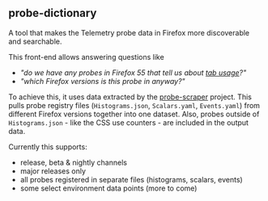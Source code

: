 ## probe-dictionary
A tool that makes the Telemetry probe data in Firefox more discoverable and searchable.

This front-end allows answering questions like 
* *"do we have any probes in Firefox 55 that tell us about [tab usage](http://georgf.github.io/fx-data-explorer/?search=tab&searchtype=in_name&optout=true&channel=release&constraint=is_in&version=55)?"*
* *"which Firefox versions is this probe in anyway?"*

To achieve this, it uses data extracted by the [probe-scraper](https://github.com/mozilla/probe-scraper) project.
This pulls probe registry files (`Histograms.json`, `Scalars.yaml`, `Events.yaml`) from different Firefox versions together into one dataset.
Also, probes outside of `Histograms.json` - like the CSS use counters - are included in the output data.

Currently this supports:
* release, beta & nightly channels
* major releases only
* all probes registered in separate files (histograms, scalars, events)
* some select environment data points (more to come)
